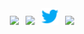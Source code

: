 
<p align='center'>
  <a href="https://www.facebook.com/profile.php?id=100034567932008"><img height="30" src="https://raw.githubusercontent.com/IknowAra/IknowAra/icon/facebook.png?raw=true"></a>&nbsp;&nbsp;
  <a href="https://www.instagram.com/orzr_arar/"><img height="30" src="https://raw.githubusercontent.com/IknowAra/IknowAra/icon/instagram.png?raw=true"></a>&nbsp;&nbsp;
  <a href="https://twitter.com/ara_know"><img height="30" src="https://raw.githubusercontent.com/IknowAra/IknowAra/icon/twitter.png?raw=true"></a>&nbsp;&nbsp;
  <a href="https://dev.to/iknowara"><img height="30" src="https://raw.githubusercontent.com/IknowAra/IknowAra/icon/dev.png?raw=true"></a>&nbsp;&nbsp;
</p>

<!--
**IknowAra/IknowAra** is a ✨ _special_ ✨ repository because its `README.md` (this file) appears on your GitHub profile.

Here are some ideas to get you started:

- 🔭 I’m currently working on ...
- 🌱 I’m currently learning ...
- 👯 I’m looking to collaborate on ...
- 🤔 I’m looking for help with ...
- 💬 Ask me about ...
- 📫 How to reach me: ...
- 😄 Pronouns: ...
- ⚡ Fun fact: ...
-->
